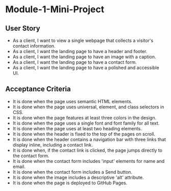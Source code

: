 # Module-1-Mini-Project
## User Story
* As a client, I want to view a single webpage that collects a visitor's contact information.
* As a client, I want the landing page to have a header and footer.
* As a client, I want the landing page to have an image with a caption.
* As a client, I want the landing page to have a contact form.
* As a client, I want the landing page to have a polished and accessible UI.
## Acceptance Criteria
* It is done when the page uses semantic HTML elements.
* It is done when the page uses universal, element, and class selectors in CSS.
* It is done when the page features at least three colors in the design.
* It is done when the page uses a single font and font family for all text.
* It is done when the page uses at least two heading elements.
* It is done when the header is fixed to the top of the pages on scroll.
* It is done when the header contains a navigation bar with three links that display inline, including a contact link.
* It is done when, if the contact link is clicked, the page jumps directly to the contact form.
* It is done when the contact form includes 'input' elements for name and email.
* It is done when the contact form includes a Send button.
* It is done when the image includes a descriptive 'alt' attribute.
* It is done when the page is deployed to GitHub Pages. 
